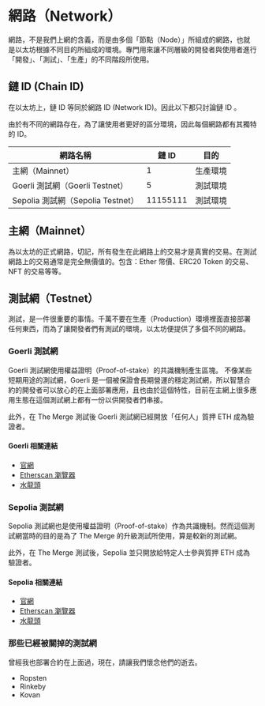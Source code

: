 # 網路（Network）

網路，不是我們上網的含義，而是由多個「節點（Node）」所組成的網路，也就是以太坊根據不同目的所組成的環境。專門用來讓不同層級的開發者與使用者進行「開發」、「測試」、「生產」的不同階段所使用。

## 鏈 ID (Chain ID)

在以太坊上，鏈 ID 等同於網路 ID (Network ID)。因此以下都只討論鏈 ID 。

由於有不同的網路存在，為了讓使用者更好的區分環境，因此每個網路都有其獨特的 ID。

| 網路名稱                          | 鏈 ID    | 目的     |
| --------                          | -------- | -------- |
| 主網（Mainnet）                   | 1        | 生產環境 |
| Goerli 測試網（Goerli Testnet）   | 5        | 測試環境 |
| Sepolia 測試網（Sepolia Testnet） | 11155111 | 測試環境 |


## 主網（Mainnet）

為以太坊的正式網路，切記，所有發生在此網路上的交易才是真實的交易。在測試網路上的交易通常是完全無價值的。包含：Ether 幣價、ERC20 Token 的交易、NFT 的交易等等。

## 測試網（Testnet）

測試，是一件很重要的事情。千萬不要在生產（Production）環境裡面直接部署任何東西，而為了讓開發者們有測試的環境，以太坊便提供了多個不同的網路。

### Goerli 測試網

Goerli 測試網使用權益證明（Proof-of-stake）的共識機制產生區塊。
不像某些短期用途的測試網，Goerli 是一個被保證會長期營運的穩定測試網，所以智慧合約的開發者可以放心的在上面部署應用，且也由於這個特性，目前在主網上很多應用生態在這個測試網上都有一份以供開發者們串接。

此外，在 The Merge 測試後 Goerli 測試網已經開放「任何人」質押 ETH 成為驗證者。

#### Goerli 相關連結

* [官網](https://goerli.net/)
* [Etherscan 瀏覽器](https://goerli.etherscan.io/)
* [水龍頭](https://goerli-faucet.mudit.blog/)

### Sepolia 測試網

Sepolia 測試網也是使用權益證明（Proof-of-stake）作為共識機制。然而這個測試網當時的目的是為了 The Merge 的升級測試所使用，算是較新的測試網。

此外，在 The Merge 測試後，Sepolia 並只開放給特定人士參與質押 ETH 成為驗證者。

#### Sepolia 相關連結

* [官網](https://sepolia.dev/)
* [Etherscan 瀏覽器](https://sepolia.etherscan.io/)
* [水龍頭](https://faucet.sepolia.dev/)

### 那些已經被關掉的測試網

曾經我也部署合約在上面過，現在，請讓我們懷念他們的逝去。

* Ropsten
* Rinkeby
* Kovan
